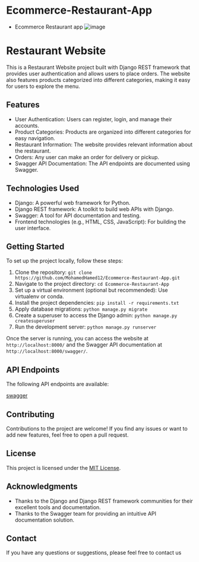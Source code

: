 # Ecommerce-Restaurant-App
- Ecommerce Restaurant app
![image](https://github.com/MohamedHamed12/Ecommerce-Restaurant-App/assets/90472426/1d7b3a3a-46dd-49be-ac5e-17aae3d0ac44)

# Restaurant Website 

This is a Restaurant Website project built with Django REST framework that provides user authentication and allows users to place orders. The website also features products categorized into different categories, making it easy for users to explore the menu.

## Features

- User Authentication: Users can register, login, and manage their accounts.
- Product Categories: Products are organized into different categories for easy navigation.
- Restaurant Information: The website provides relevant information about the restaurant.
- Orders: Any user can make an order for delivery or pickup.
- Swagger API Documentation: The API endpoints are documented using Swagger.

## Technologies Used

- Django: A powerful web framework for Python.
- Django REST framework: A toolkit to build web APIs with Django.
- Swagger: A tool for API documentation and testing.
- Frontend technologies (e.g., HTML, CSS, JavaScript): For building the user interface.

## Getting Started

To set up the project locally, follow these steps:

1. Clone the repository: `git clone https://github.com/MohamedHamed12/Ecommerce-Restaurant-App.git`
2. Navigate to the project directory: `cd Ecommerce-Restaurant-App`
3. Set up a virtual environment (optional but recommended): Use virtualenv or conda.
4. Install the project dependencies: `pip install -r requirements.txt`
5. Apply database migrations: `python manage.py migrate`
6. Create a superuser to access the Django admin: `python manage.py createsuperuser`
7. Run the development server: `python manage.py runserver`

Once the server is running, you can access the website at `http://localhost:8000/` and the Swagger API documentation at `http://localhost:8000/swagger/`.

## API Endpoints

The following API endpoints are available:

[swagger](https://app.swaggerhub.com/apis-docs/MH1779371_1/restaurant/1.0.0)

## Contributing

Contributions to the project are welcome! If you find any issues or want to add new features, feel free to open a pull request.

## License

This project is licensed under the [MIT License](LICENSE).

## Acknowledgments

- Thanks to the Django and Django REST framework communities for their excellent tools and documentation.
- Thanks to the Swagger team for providing an intuitive API documentation solution.

## Contact

If you have any questions or suggestions, please feel free to contact us 


